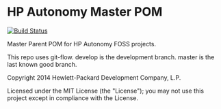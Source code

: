 # HP Autonomy Master POM

[![Build Status](https://travis-ci.org/hpautonomy/foss-master-pom.svg?branch=master)](https://travis-ci.org/hpautonomy/foss-master-pom)

Master Parent POM for HP Autonomy FOSS projects.

This repo uses git-flow. develop is the development branch. master is the last known good branch.

Copyright 2014 Hewlett-Packard Development Company, L.P.

Licensed under the MIT License (the "License"); you may not use this project except in compliance with the License.
